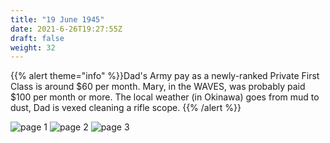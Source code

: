 ```yaml
---
title: "19 June 1945"
date: 2021-6-26T19:27:55Z
draft: false
weight: 32
---
```

 {{% alert theme="info" %}}Dad's Army pay as a newly-ranked Private First Class is around $60 per month.  Mary, in the WAVES, was probably paid $100 per month or more. The local weather (in Okinawa) goes from mud to dust, Dad is vexed cleaning a rifle scope. {{% /alert %}}

![page 1](img092.jpg)
![page 2](img093.jpg)
![page 3](img094.jpg)





